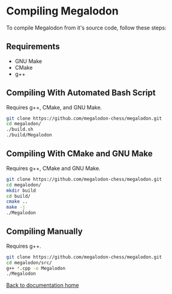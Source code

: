 # Compiling Megalodon

To compile Megalodon from it's source code, follow these steps:

## Requirements

* GNU Make
* CMake
* g++

## Compiling With Automated Bash Script

Requires g++, CMake, and GNU Make.

``` bash
git clone https://github.com/megalodon-chess/megalodon.git
cd megalodon/
./build.sh
./build/Megalodon
```

## Compiling With CMake and GNU Make

Requires g++, CMake and GNU Make.

``` bash
git clone https://github.com/megalodon-chess/megalodon.git
cd megalodon/
mkdir build
cd build/
cmake ..
make -j
./Megalodon
```

## Compiling Manually

Requires g++.

``` bash
git clone https://github.com/megalodon-chess/megalodon.git
cd megalodon/src/
g++ *.cpp -o Megalodon
./Megalodon
```

[Back to documentation home][home]

[home]: https://megalodon-chess.github.io/megalodon/
